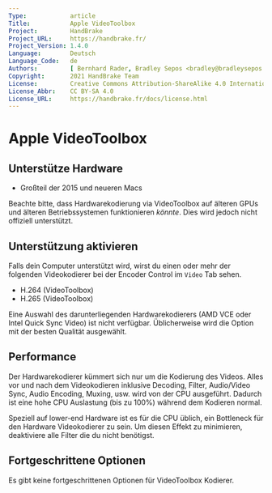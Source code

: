 ```yaml
---
Type:            article
Title:           Apple VideoToolbox
Project:         HandBrake
Project_URL:     https://handbrake.fr/
Project_Version: 1.4.0
Language:        Deutsch
Language_Code:   de
Authors:         [ Bernhard Rader, Bradley Sepos <bradley@bradleysepos.com> (BradleyS), Scott (s55) ]
Copyright:       2021 HandBrake Team
License:         Creative Commons Attribution-ShareAlike 4.0 International
License_Abbr:    CC BY-SA 4.0
License_URL:     https://handbrake.fr/docs/license.html
---
```


Apple VideoToolbox
==================

## Unterstütze Hardware

- Großteil der 2015 und neueren Macs

Beachte bitte, dass Hardwarekodierung via VideoToolbox auf älteren GPUs und älteren Betriebssystemen funktionieren *könnte*. Dies wird jedoch nicht offiziell unterstützt.

## Unterstützung aktivieren

Falls dein Computer unterstützt wird, wirst du einen oder mehr der folgenden Videokodierer bei der Encoder Control im `Video` Tab sehen.

- H.264 (VideoToolbox)
- H.265 (VideoToolbox)

Eine Auswahl des darunterliegenden Hardwarekodierers (AMD VCE oder Intel Quick Sync Video) ist nicht verfügbar. Üblicherweise wird die Option mit der besten Qualität ausgewählt.

## Performance

Der Hardwarekodierer kümmert sich nur um die Kodierung des Videos. Alles vor und nach dem Videokodieren inklusive Decoding, Filter, Audio/Video Sync, Audio Encoding, Muxing, usw. wird von der CPU ausgeführt. Dadurch ist eine hohe CPU Auslastung (bis zu 100%) während dem Kodieren normal.

Speziell auf lower-end Hardware ist es für die CPU üblich, ein Bottleneck für den Hardware Videokodierer zu sein. Um diesen Effekt zu minimieren, deaktiviere alle Filter die du nicht benötigst.

## Fortgeschrittene Optionen

Es gibt keine fortgeschrittenen Optionen für VideoToolbox Kodierer.

